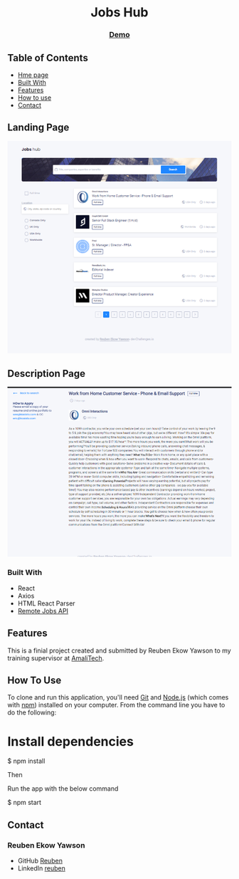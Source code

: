 <h1 align="center">Jobs Hub</h1>


<div align="center">
  <h3>
    <a href="https://jobs-hub.netlify.app/">
      Demo
    </a>
  </h3>
</div>

## Table of Contents

- [Hme page](#home)
- [Built With](#built-with)
- [Features](#features)
- [How to use](#how-to-use)
- [Contact](#contact)

## Landing Page

![screenshot](src/components/images/Screenshot.png)

## Description Page

![screenshot](src/components/images/Screen.png)


### Built With

* React
* Axios
* HTML React Parser
* [Remote Jobs API](https://remotive.com/api/remote-jobs)

## Features

This is a finial project created and submitted by Reuben Ekow Yawson to my training supervisor at [AmaliTech](https://amalitech.org).

## How To Use

To clone and run this application, you'll need [Git](https://git-scm.com) and [Node.js](https://nodejs.org/en/download/) (which comes with [npm](http://npmjs.com)) installed on your computer. From the command line you have to do the following:

# Install dependencies
$ npm install

Then

Run the app with the below command

$ npm start

## Contact

<h3>Reuben Ekow Yawson</h3>

- GitHub [Reuben](https://github.com/Reuben-Ekow-Yawson)
- LinkedIn [reuben](www.linkedin.com/in/reuben-ekow-yawson)
